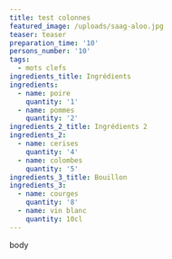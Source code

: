 ```yaml
---
title: test colonnes
featured_image: /uploads/saag-aloo.jpg
teaser: teaser
preparation_time: '10'
persons_number: '10'
tags:
  - mots clefs
ingredients_title: Ingrédients
ingredients:
  - name: poire
    quantity: '1'
  - name: pommes
    quantity: '2'
ingredients_2_title: Ingrédients 2
ingredients_2:
  - name: cerises
    quantity: '4'
  - name: colombes
    quantity: '5'
ingredients_3_title: Bouillon
ingredients_3:
  - name: courges
    quantity: '8'
  - name: vin blanc
    quantity: 10cl
---
```

body
